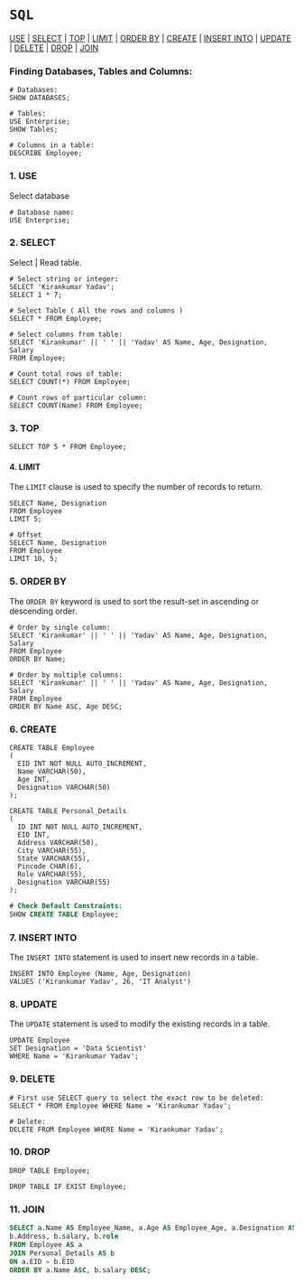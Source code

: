 # `SQL`

<a href=#use>USE</a> | <a href=#select>SELECT</a> | <a href=#top>TOP</a> | <a href=#limit>LIMIT</a> | <a href=#orderby>ORDER BY</a> | <a href=#create>CREATE</a> | <a href=#insert>INSERT INTO</a> | <a href=#update>UPDATE</a> | <a href=#delete>DELETE</a> | <a href=#drop>DROP</a> | <a href=#join>JOIN</a>

### Finding Databases, Tables and Columns:
```mysql
# Databases:
SHOW DATABASES;

# Tables:
USE Enterprise;
SHOW Tables;

# Columns in a table:
DESCRIBE Employee;
```

<h3 name=use><b>1. USE</b></h3> 

Select database

```mysql
# Database name:
USE Enterprise;
```


<h3 name=select><b>2. SELECT</b></h3> 

Select | Read table.

```mysql
# Select string or integer:
SELECT 'Kirankumar Yadav';
SELECT 1 * 7;

# Select Table ( All the rows and columns )
SELECT * FROM Employee;

# Select columns from table:
SELECT 'Kirankumar' || ' ' || 'Yadav' AS Name, Age, Designation, Salary 
FROM Employee;

# Count total rows of table:
SELECT COUNT(*) FROM Employee;

# Count rows of particular column:
SELECT COUNT(Name) FROM Employee;
``` 

<h3 name=top><b>3. TOP</b></h3> 

```mysql
SELECT TOP 5 * FROM Employee;
```

<h4 name=top>4. LIMIT</h4> 

The `LIMIT` clause is used to specify the number of records to return.

```mysql
SELECT Name, Designation
FROM Employee
LIMIT 5;

# Offset
SELECT Name, Designation
FROM Employee
LIMIT 10, 5;
```

<h3 name=orderby><b>5. ORDER BY</b></h3>

The `ORDER BY` keyword is used to sort the result-set in ascending or descending order.

```mysql
# Order by single column:
SELECT 'Kirankumar' || ' ' || 'Yadav' AS Name, Age, Designation, Salary 
FROM Employee
ORDER BY Name;

# Order by multiple columns:
SELECT 'Kirankumar' || ' ' || 'Yadav' AS Name, Age, Designation, Salary 
FROM Employee
ORDER BY Name ASC, Age DESC;
```

<h3 name=create><b>6. CREATE</b></h3>

```mysql
CREATE TABLE Employee
(
  EID INT NOT NULL AUTO_INCREMENT,
  Name VARCHAR(50),
  Age INT,
  Designation VARCHAR(50)
);

CREATE TABLE Personal_Details
(
  ID INT NOT NULL AUTO_INCREMENT,
  EID INT,
  Address VARCHAR(50),
  City VARCHAR(55),
  State VARCHAR(55),
  Pincode CHAR(6),
  Role VARCHAR(55),
  Designation VARCHAR(55)
);
```

```sql
# Check Default Constraints:
SHOW CREATE TABLE Employee;
```

<h3 name=insert><b>7. INSERT INTO</b></h3>

The `INSERT INTO` statement is used to insert new records in a table.

```mysql
INSERT INTO Employee (Name, Age, Designation)
VALUES ('Kirankumar Yadav', 26, 'IT Analyst')
```

<h3 name=update><b>8. UPDATE</b></h3>

The `UPDATE` statement is used to modify the existing records in a table.

```mysql
UPDATE Employee
SET Designation = 'Data Scientist'
WHERE Name = 'Kirankumar Yadav';
```

<h3 name=delete><b>9. DELETE</b></h3>

```mysql
# First use SELECT query to select the exact row to be deleted:
SELECT * FROM Employee WHERE Name = 'Kirankumar Yadav';

# Delete: 
DELETE FROM Employee WHERE Name = 'Kirankumar Yadav';
```

<h3 name=drop><b>10. DROP</b></h3>

```mysql
DROP TABLE Employee;

DROP TABLE IF EXIST Employee;
```

<h3 name=join><b>11. JOIN</b></h3>

```sql
SELECT a.Name AS Employee_Name, a.Age AS Employee_Age, a.Designation AS Employee_Designation,
b.Address, b.salary, b.role
FROM Employee AS a
JOIN Personal_Details AS b
ON a.EID = b.EID
ORDER BY a.Name ASC, b.salary DESC;
```
